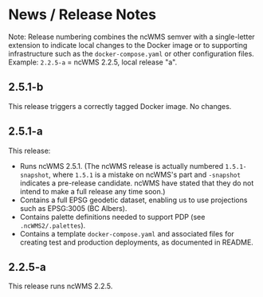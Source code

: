 # News / Release Notes

Note: Release numbering combines the ncWMS semver with a single-letter extension
to indicate local changes to the Docker image or to supporting infrastructure
such as the `docker-compose.yaml` or other configuration files. 
Example: `2.2.5-a` = ncWMS 2.2.5, local release "a".

## 2.5.1-b

This release triggers a correctly tagged Docker image. No changes.

## 2.5.1-a

This release:

- Runs ncWMS 2.5.1. (The ncWMS release is actually numbered `1.5.1-snapshot`, 
  where `1.5.1` is a mistake on ncWMS's part and `-snapshot` indicates a 
  pre-release candidate. ncWMS have stated that
  they do not intend to make a full release any time soon.)
- Contains a full EPSG geodetic dataset, enabling us to use projections such
  as EPSG:3005 (BC Albers).
- Contains palette definitions needed to support PDP (see `.ncWMS2/.palettes`).
- Contains a template `docker-compose.yaml` and associated files for 
  creating test and production deployments, as documented in README.

## 2.2.5-a

This release runs ncWMS 2.2.5.